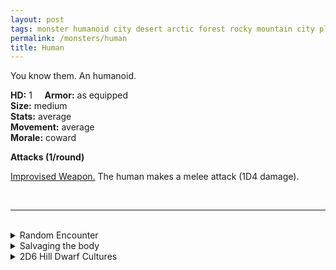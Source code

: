 ```yaml
---
layout: post
tags: monster humanoid city desert arctic forest rocky mountain city plains  jungle sea swamp 
permalink: /monsters/human
title: Human
---
```


You know them. An humanoid.

**HD:** 1  &nbsp; &nbsp;  **Armor:** as equipped <br>
**Size:** medium <br>
**Stats:** average<br>
**Movement:** average <br>
**Morale:** coward <br>

**Attacks (1/round)**

<ins>Improvised Weapon.</ins> The human makes a melee attack (1D4 damage).

<br>

---

<br>

<details markdown="1">
<summary>Random Encounter</summary>

1. **Monster:** roll 1D6:
    1. <ins>Bandits:</ins> 1D8 [Human Bandits](/monsters/bandits)
    1. <ins>Merchants:</ins> 1D4 merchants & 1D4 [bodyguards](/monsters/soldier)
    1. <ins>Guards:</ins> 1D8 [Human Soldiers](/monsters/soldier)
    1. <ins>Commoners:</ins> 1D6 of them. Roll on the [random career](http://tenfootpolemic.blogspot.com/2014/01/200-failed-medieval-careers.html) table.
    1. <ins>Nobles:</ins> 1D4 nobles, 1 [entertainer](/monsters/entertainer) & 1D4 [knights](/monsters/knight)
    1. <ins>Rival Party:</ins> 1 [mage](/monsters/mage), 1 [soldier](/monsters/soldier), 1 [rogue](/monsters/bandit), 1 [cleric](/monsters/priest)
1. **Lair:** Roadside camp, with food cooking. 50% chance that the person doing the watch is asleep. <br>    &nbsp; OR <br>    **Omen:** Voices talking.
1. **Spoor:** Somebody recently peed here.
1. **Tracks:** Foot tracks.
1. **Trace:** A sign pointing to the nearest town.
1. **Trace:** Discarded, half-eaten local fruit or meat.
</details>

<details markdown="1">
<summary>Salvaging the body</summary>

You find ... (Roll as many times as the HD of the monster)

1. Nothing.
1. Nothing
1. Nothing
1. A ration.
1. A [random tool](http://tenfootpolemic.blogspot.com/2014/01/200-failed-medieval-careers.html)
1. A few gold coins (mundane)
</details>

<details markdown="1">
<summary>2D6 Hill Dwarf Cultures</summary>

Combine the result of both tables to get the broad lines of this humanoid culture in this part of the world.

**Cultures**
1. The ones that live in fortified cities protected by a feudal lord.
1. The ones that are deeply religious and god fearing.
1. The ones that are nomadic, traveling the land in their wagons.
1. The ones that value gold above all else in mercantile oligarchies.
1. The ones that are outlaws.
1. The ones that libe in tribal villages.

**Features**
1. Their community is divided in two factions that hate each other and wage a covert war.
1. Their community is plagued by secret demon cults.
1. Their leader has been abducted by (1D4): 1, the fey; 2, a rival faction; 3, a dragon; 4, bandits.
1. They are famished. Impoverished by an occupying army.
1. A powerful wizard lives among them.
1. They are at war.
</details>
